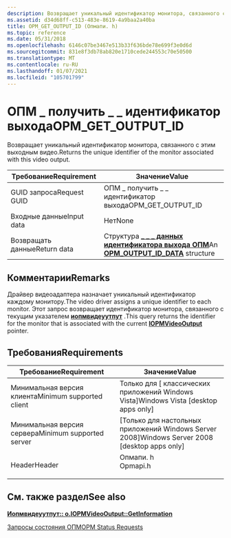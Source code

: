 ```yaml
---
description: Возвращает уникальный идентификатор монитора, связанного с этим выходным видео.
ms.assetid: d34d68ff-c513-483e-8619-4a9baa2a40ba
title: OPM_GET_OUTPUT_ID (Опмапи. h)
ms.topic: reference
ms.date: 05/31/2018
ms.openlocfilehash: 6146c07be3467e513b33f636bde78e699f3e0d6d
ms.sourcegitcommit: 831e8f3db78ab820e1710cede244553c70e50500
ms.translationtype: MT
ms.contentlocale: ru-RU
ms.lasthandoff: 01/07/2021
ms.locfileid: "105701799"
---
```

# <a name="opm_get_output_id"></a><span data-ttu-id="d6468-103">ОПМ \_ получить \_ \_ идентификатор выхода</span><span class="sxs-lookup"><span data-stu-id="d6468-103">OPM\_GET\_OUTPUT\_ID</span></span>

<span data-ttu-id="d6468-104">Возвращает уникальный идентификатор монитора, связанного с этим выходным видео.</span><span class="sxs-lookup"><span data-stu-id="d6468-104">Returns the unique identifier of the monitor associated with this video output.</span></span>



| <span data-ttu-id="d6468-105">Требование</span><span class="sxs-lookup"><span data-stu-id="d6468-105">Requirement</span></span> | <span data-ttu-id="d6468-106">Значение</span><span class="sxs-lookup"><span data-stu-id="d6468-106">Value</span></span> |
|--------------|------------------------------------------------------------------|
| <span data-ttu-id="d6468-107">GUID запроса</span><span class="sxs-lookup"><span data-stu-id="d6468-107">Request GUID</span></span> | <span data-ttu-id="d6468-108">ОПМ \_ получить \_ \_ идентификатор выхода</span><span class="sxs-lookup"><span data-stu-id="d6468-108">OPM\_GET\_OUTPUT\_ID</span></span>                                             |
| <span data-ttu-id="d6468-109">Входные данные</span><span class="sxs-lookup"><span data-stu-id="d6468-109">Input data</span></span>   | <span data-ttu-id="d6468-110">Нет</span><span class="sxs-lookup"><span data-stu-id="d6468-110">None</span></span>                                                             |
| <span data-ttu-id="d6468-111">Возвращать данные</span><span class="sxs-lookup"><span data-stu-id="d6468-111">Return data</span></span>  | <span data-ttu-id="d6468-112">Структура [**\_ \_ \_ данных идентификатора выхода ОПМ**](/windows/desktop/api/opmapi/ns-opmapi-opm_output_id_data)</span><span class="sxs-lookup"><span data-stu-id="d6468-112">An [**OPM\_OUTPUT\_ID\_DATA**](/windows/desktop/api/opmapi/ns-opmapi-opm_output_id_data) structure</span></span> |



 

## <a name="remarks"></a><span data-ttu-id="d6468-113">Комментарии</span><span class="sxs-lookup"><span data-stu-id="d6468-113">Remarks</span></span>

<span data-ttu-id="d6468-114">Драйвер видеоадаптера назначает уникальный идентификатор каждому монитору.</span><span class="sxs-lookup"><span data-stu-id="d6468-114">The video driver assigns a unique identifier to each monitor.</span></span> <span data-ttu-id="d6468-115">Этот запрос возвращает идентификатор монитора, связанного с текущим указателем [**иопмвидеуутпут**](/windows/desktop/api/opmapi/nn-opmapi-iopmvideooutput) .</span><span class="sxs-lookup"><span data-stu-id="d6468-115">This query returns the identifier for the monitor that is associated with the current [**IOPMVideoOutput**](/windows/desktop/api/opmapi/nn-opmapi-iopmvideooutput) pointer.</span></span>

## <a name="requirements"></a><span data-ttu-id="d6468-116">Требования</span><span class="sxs-lookup"><span data-stu-id="d6468-116">Requirements</span></span>



| <span data-ttu-id="d6468-117">Требование</span><span class="sxs-lookup"><span data-stu-id="d6468-117">Requirement</span></span> | <span data-ttu-id="d6468-118">Значение</span><span class="sxs-lookup"><span data-stu-id="d6468-118">Value</span></span> |
|-------------------------------------|-------------------------------------------------------------------------------------|
| <span data-ttu-id="d6468-119">Минимальная версия клиента</span><span class="sxs-lookup"><span data-stu-id="d6468-119">Minimum supported client</span></span><br/> | <span data-ttu-id="d6468-120">Только для \[ классических приложений Windows Vista\]</span><span class="sxs-lookup"><span data-stu-id="d6468-120">Windows Vista \[desktop apps only\]</span></span><br/>                                      |
| <span data-ttu-id="d6468-121">Минимальная версия сервера</span><span class="sxs-lookup"><span data-stu-id="d6468-121">Minimum supported server</span></span><br/> | <span data-ttu-id="d6468-122">\[Только для настольных приложений Windows Server 2008\]</span><span class="sxs-lookup"><span data-stu-id="d6468-122">Windows Server 2008 \[desktop apps only\]</span></span><br/>                                |
| <span data-ttu-id="d6468-123">Header</span><span class="sxs-lookup"><span data-stu-id="d6468-123">Header</span></span><br/>                   | <dl> <span data-ttu-id="d6468-124"><dt>Опмапи. h</dt></span><span class="sxs-lookup"><span data-stu-id="d6468-124"><dt>Opmapi.h</dt></span></span> </dl> |



## <a name="see-also"></a><span data-ttu-id="d6468-125">См. также раздел</span><span class="sxs-lookup"><span data-stu-id="d6468-125">See also</span></span>

<dl> <dt>

[<span data-ttu-id="d6468-126">**Иопмвидеуутпут:: о.**</span><span class="sxs-lookup"><span data-stu-id="d6468-126">**IOPMVideoOutput::GetInformation**</span></span>](/windows/desktop/api/opmapi/nf-opmapi-iopmvideooutput-getinformation)
</dt> <dt>

[<span data-ttu-id="d6468-127">Запросы состояния ОПМ</span><span class="sxs-lookup"><span data-stu-id="d6468-127">OPM Status Requests</span></span>](opm-status-requests.md)
</dt> </dl>

 

 




